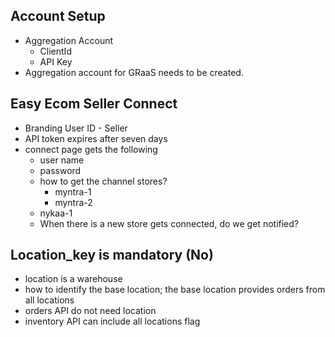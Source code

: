 Account Setup 
---
 - Aggregation Account
    - ClientId
    - API Key
 - Aggregation account for GRaaS needs to be created.

Easy Ecom Seller Connect
---
  - Branding User ID - Seller
  - API token expires after seven days
  - connect page gets the following
    - user name
    - password 
	- how to get the channel stores?
	   - myntra-1
	   - myntra-2
     - nykaa-1
	- When there is a new store gets connected, do we get notified?

Location_key is mandatory (No)
---
   - location is a warehouse
   - how to identify the base location; the base location provides orders from all locations
   - orders API do not need location
   - inventory API can include all locations flag 





